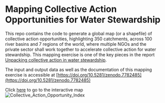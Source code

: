 # Mapping Collective Action Opportunities for Water Stewardship

This repo contains the code to generate a global map (or a shapefile) of collective action opportunities, highlighting 350 catchments, across 100 river basins and 7 regions of the world, where multiple NGOs and the private sector shall work together to accelerate collective action for water stewardship. This mapping exercise is one of the key pieces in the report [Unpacking collective action in water stewardship](https://wwf.panda.org/wwf_news/?11419466/Unpacking-collective-action-in-water-stewardship).

The input and output data as well as the documentation of this mapping exercise is accessible at [https://doi.org/10.5281/zenodo.7782485](https://doi.org/10.5281/zenodo.7782485)

Click [here](https://panda.maps.arcgis.com/apps/mapviewer/index.html?webmap=8d5c4bf6c6ff46c1a5c00e0b62e0b821) to go to the interactive map
![Collective_Action_Opportunity_Index](https://user-images.githubusercontent.com/73111463/225402479-cba45c77-64fd-4503-b6cf-3e2dd7f0c7a2.jpg)
